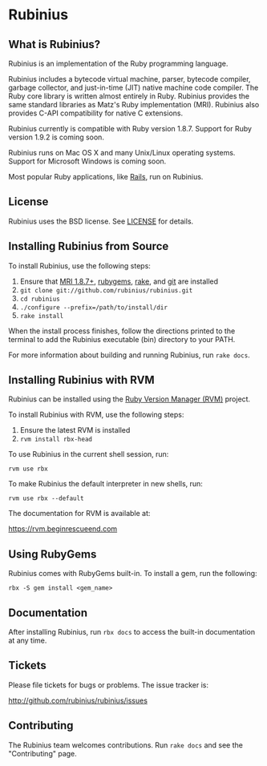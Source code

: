 # Rubinius

## What is Rubinius?

Rubinius is an implementation of the Ruby programming language.

Rubinius includes a bytecode virtual machine, parser, bytecode compiler,
garbage collector, and just-in-time (JIT) native machine code compiler. The
Ruby core library is written almost entirely in Ruby. Rubinius provides the
same standard libraries as Matz's Ruby implementation (MRI). Rubinius also
provides C-API compatibility for native C extensions.

Rubinius currently is compatible with Ruby version 1.8.7. Support for Ruby
version 1.9.2 is coming soon.

Rubinius runs on Mac OS X and many Unix/Linux operating systems. Support for
Microsoft Windows is coming soon.

Most popular Ruby applications, like [Rails](http://rubyonrails.org), run on Rubinius.


## License

Rubinius uses the BSD license. See
[LICENSE](https://github.com/rubinius/rubinius/LICENSE) for details.


## Installing Rubinius from Source

To install Rubinius, use the following steps:

1. Ensure that [MRI 1.8.7+](http://www.ruby-lang.org/en/), [rubygems](https://github.com/rubygems/rubygems), [rake](https://github.com/jimweirich/rake), and [git](http://git-scm.com/) are installed
2. `git clone git://github.com/rubinius/rubinius.git`
3. `cd rubinius`
4. `./configure --prefix=/path/to/install/dir`
5. `rake install`

When the install process finishes, follow the directions printed to the
terminal to add the Rubinius executable (bin) directory to your PATH.

For more information about building and running Rubinius, run `rake docs`.


## Installing Rubinius with RVM

Rubinius can be installed using the [Ruby Version Manager (RVM)](https://rvm.io/) project.

To install Rubinius with RVM, use the following steps:

1. Ensure the latest RVM is installed
2. `rvm install rbx-head`

To use Rubinius in the current shell session, run:

    rvm use rbx

To make Rubinius the default interpreter in new shells, run:

    rvm use rbx --default

The documentation for RVM is available at:

  https://rvm.beginrescueend.com


## Using RubyGems

Rubinius comes with RubyGems built-in. To install a gem, run the following:

    rbx -S gem install <gem_name>


## Documentation

After installing Rubinius, run `rbx docs` to access the built-in documentation
at any time.


## Tickets

Please file tickets for bugs or problems. The issue tracker is:

  http://github.com/rubinius/rubinius/issues


## Contributing

The Rubinius team welcomes contributions. Run `rake docs` and see the
"Contributing" page.
